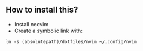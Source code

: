 How to install this?
--------------------

* Install neovim
* Create a symbolic link with:
```
ln -s (absolutepath)/dotfiles/nvim ~/.config/nvim
```

